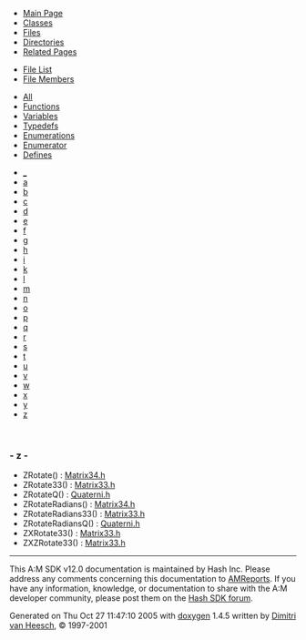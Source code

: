 <div class="tabs">

- [Main Page](index.md)
- [Classes](annotated.md)
- <span id="current">[Files](files.md)</span>
- [Directories](dirs.md)
- [Related Pages](pages.md)

</div>

<div class="tabs">

- [File List](files.md)
- <span id="current">[File Members](globals.md)</span>

</div>

<div class="tabs">

- [All](globals.md)
- <span id="current">[Functions](globals_func.md)</span>
- [Variables](globals_vars.md)
- [Typedefs](globals_type.md)
- [Enumerations](globals_enum.md)
- [Enumerator](globals_eval.md)
- [Defines](globals_defs.md)

</div>

<div class="tabs">

- [\_](globals_func.md#index__)
- [a](globals_func_0x61.md#index_a)
- [b](globals_func_0x62.md#index_b)
- [c](globals_func_0x63.md#index_c)
- [d](globals_func_0x64.md#index_d)
- [e](globals_func_0x65.md#index_e)
- [f](globals_func_0x66.md#index_f)
- [g](globals_func_0x67.md#index_g)
- [h](globals_func_0x68.md#index_h)
- [i](globals_func_0x69.md#index_i)
- [k](globals_func_0x6b.md#index_k)
- [l](globals_func_0x6c.md#index_l)
- [m](globals_func_0x6d.md#index_m)
- [n](globals_func_0x6e.md#index_n)
- [o](globals_func_0x6f.md#index_o)
- [p](globals_func_0x70.md#index_p)
- [q](globals_func_0x71.md#index_q)
- [r](globals_func_0x72.md#index_r)
- [s](globals_func_0x73.md#index_s)
- [t](globals_func_0x74.md#index_t)
- [u](globals_func_0x75.md#index_u)
- [v](globals_func_0x76.md#index_v)
- [w](globals_func_0x77.md#index_w)
- [x](globals_func_0x78.md#index_x)
- [y](globals_func_0x79.md#index_y)
- <span id="current">[z](globals_func_0x7a.md#index_z)</span>

</div>

 

### <span id="index_z" class="anchor">- z -</span>

- ZRotate() : <a href="Matrix34_8h.md#2c944781e9a46e4bdf64db38dfff32fb" class="el">Matrix34.h</a>
- ZRotate33() : <a href="Matrix33_8h.md#86a327cd77178ab1cde5454e8b4a6f6c" class="el">Matrix33.h</a>
- ZRotateQ() : <a href="Quaterni_8h.md#607ad8fd2d40d33e969c1f26e52d3da6" class="el">Quaterni.h</a>
- ZRotateRadians() : <a href="Matrix34_8h.md#f6f959eb3a4f086ed4191637171b32e3" class="el">Matrix34.h</a>
- ZRotateRadians33() : <a href="Matrix33_8h.md#4853f244734d6f957de647aa8eda2de8" class="el">Matrix33.h</a>
- ZRotateRadiansQ() : <a href="Quaterni_8h.md#ff71241ae6be61adcf84d2928dbcf427" class="el">Quaterni.h</a>
- ZXRotate33() : <a href="Matrix33_8h.md#7814ee8a34666d68ebc117e6107fe191" class="el">Matrix33.h</a>
- ZXZRotate33() : <a href="Matrix33_8h.md#71d1ac961dee820d368d53e79adf65a8" class="el">Matrix33.h</a>

------------------------------------------------------------------------

<span class="small">This A:M SDK v12.0 documentation is maintained by Hash Inc. Please address any comments concerning this documentation to [AMReports](http://www.hash.com/reports). If you have any information, knowledge, or documentation to share with the A:M developer community, please post them on the [Hash SDK forum](http://www.hash.com/forums/index.php?showforum=11).</span>

Generated on Thu Oct 27 11:47:10 2005 with [<span class="image placeholder" original-image-src="doxygen.png" original-image-title="" height="45" width="100" align="middle" border="0">doxygen</span>](http://www.doxygen.org/index.html) 1.4.5 written by [Dimitri van Heesch](mailto:dimitri@stack.nl), © 1997-2001
